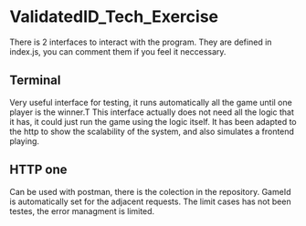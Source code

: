 # ValidatedID_Tech_Exercise
  There is 2 interfaces to interact with the program. They are defined in index.js, you can comment them if you feel it neccessary.
 ## Terminal 
   Very useful interface for testing, it runs automatically all the game until one player is the winner.T
  This interface actually does not need all the logic that it has, it could just run the game using the logic itself.
  It has been adapted to the http to show the scalability of the system, and also simulates a frontend playing.
## HTTP one
  Can be used with postman, there is the colection in the repository. GameId is automatically set for the adjacent requests.
The limit cases has not been testes, the error managment is limited.
  
